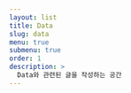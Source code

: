 ```yaml
---
layout: list
title: Data
slug: data
menu: true
submenu: true
order: 1
description: >
  Data와 관련된 글을 작성하는 공간
---
```

